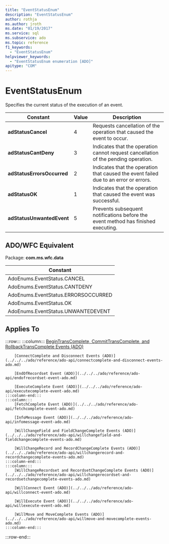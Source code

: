 ```yaml
---
title: "EventStatusEnum"
description: "EventStatusEnum"
author: rothja
ms.author: jroth
ms.date: "01/19/2017"
ms.service: sql
ms.subservice: ado
ms.topic: reference
f1_keywords:
  - "EventStatusEnum"
helpviewer_keywords:
  - "EventStatusEnum enumeration [ADO]"
apitype: "COM"
---
```

# EventStatusEnum
Specifies the current status of the execution of an event.  
  
|Constant|Value|Description|  
|--------------|-----------|-----------------|  
|**adStatusCancel**|4|Requests cancellation of the operation that caused the event to occur.|  
|**adStatusCantDeny**|3|Indicates that the operation cannot request cancellation of the pending operation.|  
|**adStatusErrorsOccurred**|2|Indicates that the operation that caused the event failed due to an error or errors.|  
|**adStatusOK**|1|Indicates that the operation that caused the event was successful.|  
|**adStatusUnwantedEvent**|5|Prevents subsequent notifications before the event method has finished executing.|  
  
## ADO/WFC Equivalent  
 Package: **com.ms.wfc.data**  
  
|Constant|  
|--------------|  
|AdoEnums.EventStatus.CANCEL|  
|AdoEnums.EventStatus.CANTDENY|  
|AdoEnums.EventStatus.ERRORSOCCURRED|  
|AdoEnums.EventStatus.OK|  
|AdoEnums.EventStatus.UNWANTEDEVENT|  
  
## Applies To  

:::row:::
    :::column:::
        [BeginTransComplete, CommitTransComplete, and RollbackTransComplete Events (ADO)](../../../ado/reference/ado-api/begintranscomplete-committranscomplete-and-rollbacktranscomplete-events-ado.md)  

        [ConnectComplete and Disconnect Events (ADO)](../../../ado/reference/ado-api/connectcomplete-and-disconnect-events-ado.md)  

        [EndOfRecordset Event (ADO)](../../../ado/reference/ado-api/endofrecordset-event-ado.md)  

        [ExecuteComplete Event (ADO)](../../../ado/reference/ado-api/executecomplete-event-ado.md)  
    :::column-end:::
    :::column:::
        [FetchComplete Event (ADO)](../../../ado/reference/ado-api/fetchcomplete-event-ado.md)  

        [InfoMessage Event (ADO)](../../../ado/reference/ado-api/infomessage-event-ado.md)  

        [WillChangeField and FieldChangeComplete Events (ADO)](../../../ado/reference/ado-api/willchangefield-and-fieldchangecomplete-events-ado.md)  

        [WillChangeRecord and RecordChangeComplete Events (ADO)](../../../ado/reference/ado-api/willchangerecord-and-recordchangecomplete-events-ado.md)  
    :::column-end:::
    :::column:::
        [WillChangeRecordset and RecordsetChangeComplete Events (ADO)](../../../ado/reference/ado-api/willchangerecordset-and-recordsetchangecomplete-events-ado.md)  

        [WillConnect Event (ADO)](../../../ado/reference/ado-api/willconnect-event-ado.md)  

        [WillExecute Event (ADO)](../../../ado/reference/ado-api/willexecute-event-ado.md)  

        [WillMove and MoveComplete Events (ADO)](../../../ado/reference/ado-api/willmove-and-movecomplete-events-ado.md)  
    :::column-end:::
:::row-end:::
